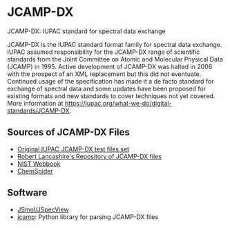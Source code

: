 # JCAMP-DX
JCAMP-DX: IUPAC standard for spectral data exchange 

JCAMP-DX is the IUPAC standard format family for spectral data exchange. IUPAC assumed responsibility for the JCAMP-DX range of scientific standards from the Joint Committee on Atomic and Molecular Physical Data (JCAMP) in 1995. Active development of JCAMP-DX was halted in 2006 with the prospect of an XML replacement but this did not eventuate. Continued usage of the specification has made it a de facto standard for exchange of spectral data and some updates have been proposed for existing formats and new standards to cover techniques not yet covered. More information at https://iupac.org/what-we-do/digital-standards/JCAMP-DX. 

## Sources of JCAMP-DX Files
* [Original IUPAC JCAMP-DX test files set](https://github.com/IUPAC/JCAMP-DX/blob/main/testdata.zip)
* [Robert Lancashire's Repository of JCAMP-DX files](http://wwwchem.uwimona.edu.jm/spectra/index.html) 
* [NIST Webbook](https://doi.org/10.18434/T4D303) 
* [ChemSpider](https://www.chemspider.com)

## Software
* [JSmol/JSpecView](https://sourceforge.net/projects/jmol/)
* [jcamp](https://github.com/nzhagen/jcamp/): Python library for parsing JCAMP-DX files
